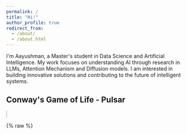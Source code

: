 ```yaml
---
permalink: /
title: "Hi!"
author_profile: true
redirect_from: 
  - /about/
  - /about.html
---
```




I'm Aayushman, a Master's student in Data Science and Artificial Intelligence. My work focuses on understanding AI through research in LLMs, Attention Mechanism and Diffusion models. I am interested in building innovative solutions and contributing to the future of intelligent systems.

## Conway's Game of Life - Pulsar

<canvas id="gameCanvas" width="340" height="340" style="border:1px solid #ccc;"></canvas>

{% raw %}
<script>
document.addEventListener("DOMContentLoaded", function() {
  const canvas = document.getElementById('gameCanvas');
  if (!canvas) return;
  const ctx = canvas.getContext('2d');
  const gridSize = 17, cellSize = 20;
  let grid = [
    [0,0,0,0,0,0,0,0,0,0,0,0,0,0,0,0,0],
    [0,0,0,0,0,0,0,0,0,0,0,0,0,0,0,0,0],
    [0,0,0,0,1,1,1,0,0,0,1,1,1,0,0,0,0],
    [0,0,0,0,0,0,0,0,0,0,0,0,0,0,0,0,0],
    [0,0,1,0,0,0,0,1,0,1,0,0,0,0,1,0,0],
    [0,0,1,0,0,0,0,1,0,1,0,0,0,0,1,0,0],
    [0,0,1,0,0,0,0,1,0,1,0,0,0,0,1,0,0],
    [0,0,0,0,1,1,1,0,0,0,1,1,1,0,0,0,0],
    [0,0,0,0,0,0,0,0,0,0,0,0,0,0,0,0,0],
    [0,0,0,0,1,1,1,0,0,0,1,1,1,0,0,0,0],
    [0,0,1,0,0,0,0,1,0,1,0,0,0,0,1,0,0],
    [0,0,1,0,0,0,0,1,0,1,0,0,0,0,1,0,0],
    [0,0,1,0,0,0,0,1,0,1,0,0,0,0,1,0,0],
    [0,0,0,0,0,0,0,0,0,0,0,0,0,0,0,0,0],
    [0,0,0,0,1,1,1,0,0,0,1,1,1,0,0,0,0],
    [0,0,0,0,0,0,0,0,0,0,0,0,0,0,0,0,0],
    [0,0,0,0,0,0,0,0,0,0,0,0,0,0,0,0,0]
  ];

  function drawGrid() {
    ctx.clearRect(0, 0, canvas.width, canvas.height);
    for (let y = 0; y < gridSize; y++) {
      for (let x = 0; x < gridSize; x++) {
        ctx.fillStyle = grid[y][x] ? '#333' : '#fafafa';
        ctx.fillRect(x * cellSize, y * cellSize, cellSize - 1, cellSize - 1);
      }
    }
  }

  function countNeighbors(y, x) {
    let count = 0;
    for (let dy = -1; dy <= 1; dy++) {
      for (let dx = -1; dx <= 1; dx++) {
        if (dy === 0 && dx === 0) continue;
        let ny = y + dy, nx = x + dx;
        if (ny >= 0 && ny < gridSize && nx >= 0 && nx < gridSize)
          count += grid[ny][nx];
      }
    }
    return count;
  }

  function getNextGeneration() {
    const newGrid = Array.from({length: gridSize}, () => Array(gridSize).fill(0));
    for (let y = 0; y < gridSize; y++) {
      for (let x = 0; x < gridSize; x++) {
        const alive = grid[y][x];
        const n = countNeighbors(y, x);
        if (alive && (n === 2 || n === 3)) newGrid[y][x] = 1;
        else if (!alive && n === 3) newGrid[y][x] = 1;
      }
    }
    return newGrid;
  }

  function loop() {
    grid = getNextGeneration();
    drawGrid();
  }

  drawGrid();
  setInterval(loop, 300);
});
</script>

